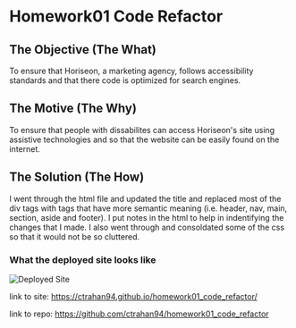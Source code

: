 # Homework01 Code Refactor

## The Objective (The What)

To ensure that Horiseon, a marketing agency, follows accessibility standards and that there code is optimized for search engines.

## The Motive (The Why)
To ensure that people with dissabilites can access Horiseon's site using assistive technologies and so that the website can be easily found on the internet. 

## The Solution (The How)
I went through the html file and updated the title and replaced most of the div tags with tags that have more semantic meaning (i.e. header, nav, main, section, aside and footer). I put notes in the html to help in indentifying the changes that I made. I also went through and consoldated some of the css so that it would not be so cluttered.

### What the deployed site looks like
<img src="homework01_code_refactor.gif" alt="Deployed Site">

link to site: https://ctrahan94.github.io/homework01_code_refactor/

link to repo: https://github.com/ctrahan94/homework01_code_refactor
